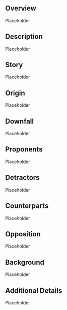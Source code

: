 ## Overview

Placeholder

## Description

Placeholder

## Story

Placeholder

## Origin

Placeholder

## Downfall

Placeholder

## Proponents

Placeholder

## Detractors

Placeholder

## Counterparts

Placeholder

## Opposition

Placeholder

## Background

Placeholder

## Additional Details 

Placeholder